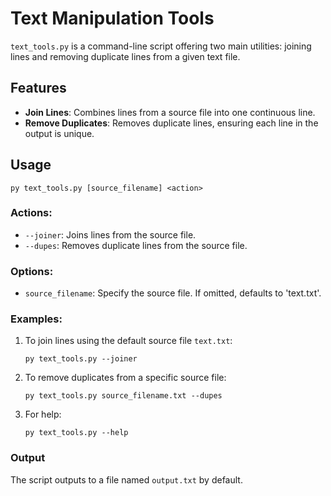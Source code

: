 # Text Manipulation Tools

`text_tools.py` is a command-line script offering two main utilities: joining lines and removing duplicate lines from a given text file.

## Features
- **Join Lines**: Combines lines from a source file into one continuous line.
- **Remove Duplicates**: Removes duplicate lines, ensuring each line in the output is unique.

## Usage
```
py text_tools.py [source_filename] <action>
```

### Actions:
- `--joiner`: Joins lines from the source file.
- `--dupes`: Removes duplicate lines from the source file.

### Options:
- `source_filename`: Specify the source file. If omitted, defaults to 'text.txt'.

### Examples:
1. To join lines using the default source file `text.txt`:
   ```
   py text_tools.py --joiner
   ```
2. To remove duplicates from a specific source file:
   ```
   py text_tools.py source_filename.txt --dupes
   ```
3. For help:
   ```
   py text_tools.py --help
   ```

### Output
The script outputs to a file named `output.txt` by default.
